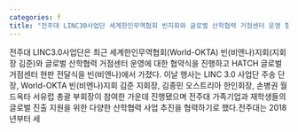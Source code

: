 ```yaml
---
categories: f
title: "전주대 LINC30사업단 세계한인무역협회 빈지회와 글로벌 산학협력 거점센터 운영 협약체결"
---
```

전주대 LINC3.0사업단은 최근 세계한인무역협회(World-OKTA) 빈(비엔나)지회(지회장 김준)와 글로벌 산학협력 거점센터 운영에 대한 협약식을 진행하고 HATCH 글로벌거점센터 현판 전달식을 빈(비엔나)에서 가졌다. 이날 행사는 LINC 3.0 사업단 주송 단장, World-OKTA 빈(비엔나)지회 김준 지회장, 김종민 오스트리아 한인회장, 손병권 월드옥타 서유럽 총괄 부회장이 참여한 가운데 진행됐으며 전주대 가족기업과 재학생들의 글로벌 진출 지원을 위한 다양한 산학협력 사업 추진을 협력하기로 했다.전주대는 2018년부터 세